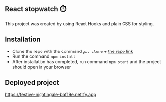 
## React stopwatch :stopwatch:

This project was created by using React Hooks and plain CSS for styling.

## Installation
* Clone the repo with the command `git clone` + [the repo link](https://github.com/roxana-florea/react-stopwatch)
* Run the command `npm install` 
* After installation has completed, run command `npm start` and the project should open in your browser

## Deployed project

https://festive-nightingale-baf19e.netlify.app



